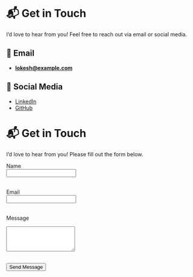 # 📬 Get in Touch

I’d love to hear from you! Feel free to reach out via email or social media.

## 📧 Email
- **lokesh@example.com**

## 🔗 Social Media
- [LinkedIn](https://linkedin.com/in/lsharma-202)
- [GitHub](https://github.com/lsharma-202)


# 📬 Get in Touch

I’d love to hear from you! Please fill out the form below.

<form action="https://formspree.io/f/xayjkgzd" method="POST">
  <label for="name">Name</label><br>
  <input type="text" id="name" name="name" required><br><br>

  <label for="email">Email</label><br>
  <input type="email" id="email" name="email" required><br><br>

  <label for="message">Message</label><br>
  <textarea id="message" name="message" rows="4" required></textarea><br><br>

  <button type="submit">Send Message</button>
</form>
